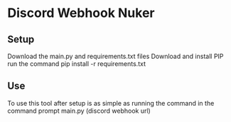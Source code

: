 # Discord Webhook Nuker

## Setup
Download the main.py and requirements.txt files
Download and install PIP
run the command pip install -r requirements.txt

## Use
To use this tool after setup is as simple as running the command in the command prompt
main.py (discord webhook url)
